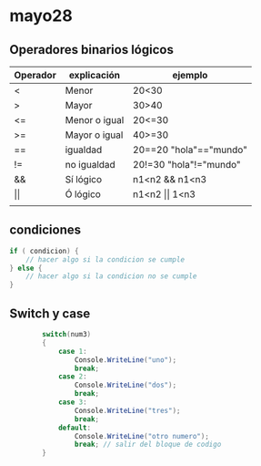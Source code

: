 # mayo28

## Operadores binarios lógicos

| Operador | explicación   | ejemplo                  |
| -------- | ------------- | ------------------------ |
| <        | Menor         | 20<30                    |
| >        | Mayor         | 30>40                    |
| <=       | Menor o igual | 20<=30                   |
| >=       | Mayor o igual | 40>=30                   |
| ==       | igualdad      | 20==20   "hola"=="mundo" |
| !=       | no igualdad   | 20!=30  "hola"!="mundo"  |
| &&       | Sí lógico     | n1<n2 &&  n1<n3          |
| \|\|     | Ó lógico      | n1<n2 \|\| 1<n3          |
|          |               |                          |

## condiciones

```c#
if ( condicion) {
    // hacer algo si la condicion se cumple
} else {
    // hacer algo si la condicion no se cumple
}
```

## Switch y case

```c#
        switch(num3)
        {
            case 1:
                Console.WriteLine("uno");
                break;
            case 2:
                Console.WriteLine("dos");
                break;
            case 3:
                Console.WriteLine("tres");
                break;
            default:
                Console.WriteLine("otro numero");
                break; // salir del bloque de codigo
        }
```